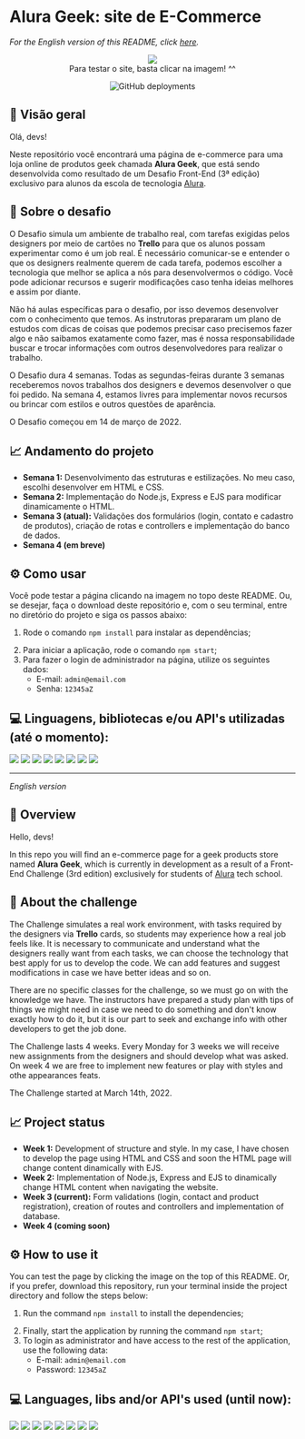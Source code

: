 # Alura Geek: site de E-Commerce

_For the English version of this README, click [here](#English)._

<div align='center'>
  <figure>
    <a href='https://alurageek.herokuapp.com/' target='_blank'>
      <img src='https://raw.githubusercontent.com/sucodelarangela/alura-geek/master/public/images/og-image.png'>
    </a>
    <figcaption>Para testar o site, basta clicar na imagem! ^^</figcaption>
  </figure>
  
![GitHub deployments](https://img.shields.io/github/deployments/sucodelarangela/alura-geek/alurageek?style=flat-square)
  
</div>

## 🔎 Visão geral

Olá, devs!

Neste repositório você encontrará uma página de e-commerce para uma loja online de produtos geek chamada **Alura Geek**, que está sendo desenvolvida como resultado de um Desafio Front-End (3ª edição) exclusivo para alunos da escola de tecnologia [Alura](https://www.alura.com.br).

## 🦾 Sobre o desafio

O Desafio simula um ambiente de trabalho real, com tarefas exigidas pelos designers por meio de cartões no **Trello** para que os alunos possam experimentar como é um job real. É necessário comunicar-se e entender o que os designers realmente querem de cada tarefa, podemos escolher a tecnologia que melhor se aplica a nós para desenvolvermos o código. Você pode adicionar recursos e sugerir modificações caso tenha ideias melhores e assim por diante.

Não há aulas específicas para o desafio, por isso devemos desenvolver com o conhecimento que temos. As instrutoras prepararam um plano de estudos com dicas de coisas que podemos precisar caso precisemos fazer algo e não saibamos exatamente como fazer, mas é nossa responsabilidade buscar e trocar informações com outros desenvolvedores para realizar o trabalho.

O Desafio dura 4 semanas. Todas as segundas-feiras durante 3 semanas receberemos novos trabalhos dos designers e devemos desenvolver o que foi pedido. Na semana 4, estamos livres para implementar novos recursos ou brincar com estilos e outros questões de aparência.

O Desafio começou em 14 de março de 2022.

## 📈 Andamento do projeto

- **Semana 1:** Desenvolvimento das estruturas e estilizações. No meu caso, escolhi desenvolver em HTML e CSS.
- **Semana 2:** Implementação do Node.js, Express e EJS para modificar dinamicamente o HTML.
- **Semana 3 (atual):** Validações dos formulários (login, contato e cadastro de produtos), criação de rotas e controllers e implementação do banco de dados.
- **Semana 4 (em breve)**

## ⚙️ Como usar

Você pode testar a página clicando na imagem no topo deste README. Ou, se desejar, faça o download deste repositório e, com o seu terminal, entre no diretório do projeto e siga os passos abaixo:

1. Rode o comando `npm install` para instalar as dependências;
<!-- 2. Depois, rode o comando `npm run init-db` para instalar o banco de dados -->
2. Para iniciar a aplicação, rode o comando `npm start`;
3. Para fazer o login de administrador na página, utilize os seguintes dados:
   - E-mail: `admin@email.com`
   - Senha: `12345aZ`

## 💻 Linguagens, bibliotecas e/ou API's utilizadas (até o momento):

<div>
  <img src="https://img.shields.io/badge/HTML5-E34F26?style=for-the-badge&logo=html5&logoColor=white">
  <img src="https://img.shields.io/badge/CSS3-1572B6?style=for-the-badge&logo=css3&logoColor=white">
  <img src="https://img.shields.io/badge/JavaScript-F7DF1E?style=for-the-badge&logo=javascript&logoColor=black">
  <img src="https://img.shields.io/badge/Node.js-43853D?style=for-the-badge&logo=node.js&logoColor=white" />
  <img src="https://img.shields.io/badge/Express.js-404D59?style=for-the-badge&logo=express&logoColor=%2361DAFB" />
  <img src="https://img.shields.io/badge/EJS-A91E50?style=for-the-badge" />
  <a href="https://github.com/codermarcos/simple-mask-money"><img src="https://img.shields.io/badge/SimpleMaskMoney-222222?style=for-the-badge" /></a>
  <img src="https://img.shields.io/badge/SQLite3-07405E?style=for-the-badge&logo=sqlite&logoColor=white" />
</div>

---

<div id="English" style="font-style: italic;">

_English version_

</div>

## 🔎 Overview

Hello, devs!

In this repo you will find an e-commerce page for a geek products store named **Alura Geek**, which is currently in development as a result of a Front-End Challenge (3rd edition) exclusively for students of [Alura](https://www.alura.com.br) tech school.

## 🦾 About the challenge

The Challenge simulates a real work environment, with tasks required by the designers via **Trello** cards, so students may experience how a real job feels like. It is necessary to communicate and understand what the designers really want from each tasks, we can choose the technology that best apply for us to develop the code. We can add features and suggest modifications in case we have better ideas and so on.

There are no specific classes for the challenge, so we must go on with the knowledge we have. The instructors have prepared a study plan with tips of things we might need in case we need to do something and don't know exactly how to do it, but it is our part to seek and exchange info with other developers to get the job done.

The Challenge lasts 4 weeks. Every Monday for 3 weeks we will receive new assignments from the designers and should develop what was asked. On week 4 we are free to implement new features or play with styles and othe appearances feats.

The Challenge started at March 14th, 2022.

## 📈 Project status

- **Week 1:** Development of structure and style. In my case, I have chosen to develop the page using HTML and CSS and soon the HTML page will change content dinamically with EJS.
- **Week 2:** Implementation of Node.js, Express and EJS to dinamically change HTML content when navigating the website.
- **Week 3 (current):** Form validations (login, contact and product registration), creation of routes and controllers and implementation of database.
- **Week 4 (coming soon)**

## ⚙️ How to use it

You can test the page by clicking the image on the top of this README. Or, if you prefer, download this repository, run your terminal inside the project directory and follow the steps below:

1. Run the command `npm install` to install the dependencies;
<!-- 2. Then, run the command `npm run init-db` to install the database; -->
2. Finally, start the application by running the command `npm start`;
3. To login as administrator and have access to the rest of the application, use the following data:
   - E-mail: `admin@email.com`
   - Password: `12345aZ`

## 💻 Languages, libs and/or API's used (until now):

<div>
  <img src="https://img.shields.io/badge/HTML5-E34F26?style=for-the-badge&logo=html5&logoColor=white">
  <img src="https://img.shields.io/badge/CSS3-1572B6?style=for-the-badge&logo=css3&logoColor=white">
  <img src="https://img.shields.io/badge/JavaScript-F7DF1E?style=for-the-badge&logo=javascript&logoColor=black">
  <img src="https://img.shields.io/badge/Node.js-43853D?style=for-the-badge&logo=node.js&logoColor=white" />
  <img src="https://img.shields.io/badge/Express.js-404D59?style=for-the-badge&logo=express&logoColor=%2361DAFB" />
  <img src="https://img.shields.io/badge/EJS-A91E50?style=for-the-badge" />
  <a href="https://github.com/codermarcos/simple-mask-money"><img src="https://img.shields.io/badge/SimpleMaskMoney-222222?style=for-the-badge" /></a>
  <img src="https://img.shields.io/badge/SQLite3-07405E?style=for-the-badge&logo=sqlite&logoColor=white" />
</div>
